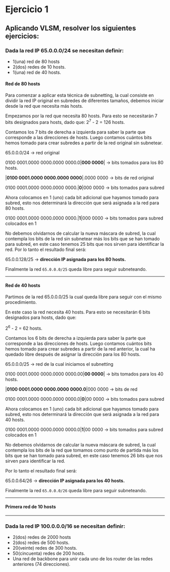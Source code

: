 # Ejercicio 1

##  Aplicando VLSM, resolver los siguientes ejercicios:

### Dada la red IP 65.0.0.0/24 se necesitan definir:
- 1(una) red de 80 hosts
- 2(dos) redes de 10 hosts.
- 1(una) red de 40 hosts.

#### Red de 80 hosts

Para comenzar a aplicar esta técnica de subnetting, la cual consiste en dividir la red IP original en subredes de diferentes tamaños, debemos iniciar desde la red que necesita más hosts.

Empezamos por la red que necesita 80 hosts. Para esto se necesitarán 7 bits designados para hosts, dado que:
$2^{7}$ - 2 = 126 hosts.

Contamos los 7 bits de derecha a izquierda para saber la parte que corresponde a las direcciones de hosts. Luego contamos cuántos bits hemos tomado para crear subredes a partir de la red original sin subnetear.

65.0.0.0/24 -> red original

0100 0001.0000 0000.0000 0000.0|**000 0000**| -> bits tomados para los 80 hosts.

|**0100 0001.0000 0000.0000 0000**|.0000 0000 -> bits de red original

0100 0001.0000 0000.0000 0000.|**0**|000 0000 -> bits tomados para subred

Ahora colocamos en 1 (uno) cada bit adicional que hayamos tomado para subred, esto nos determinará la dirección que será asignada a la red para 80 hosts.

0100 0001.0000 0000.0000 0000.|**1**|000 0000 -> bits tomados para subred colocados en 1

No debemos olvidarnos de calcular la nueva máscara de subred, la cual contempla los bits de la red sin subnetear más los bits que se han tomado para subred, en este caso tenemos 25 bits que nos sirven para identificar la red.
Por lo tanto el resultado final será:

65.0.0.128/25 -> **dirección IP asignada para los 80 hosts.**

Finalmente la red `65.0.0.0/25` queda libre para seguir subneteando.

---

#### Red de 40 hosts

Partimos de la red 65.0.0.0/25 la cual queda libre para seguir con el mismo procedimiento.

En este caso la red necesita 40 hosts. Para esto se necesitarán 6 bits designados para hosts, dado que:

$2^{6}$ - 2 = 62 hosts.

Contamos los 6 bits de derecha a izquierda para saber la parte que corresponde a las direcciones de hosts. Luego contamos cuántos bits hemos tomado para crear subredes a partir de la red anterior, la cual ha quedado libre después de asignar la dirección para los 80 hosts.

65.0.0.0/25 -> red de la cual iniciamos el subnetting

0100 0001.0000 0000.0000 0000.00|**00 0000**| -> bits tomados para los 40 hosts.

|**0100 0001.0000 0000.0000 0000.0**|000 0000 -> bits de red

0100 0001.0000 0000.0000 0000.0|**0**|00 0000 -> bits tomados para subred

Ahora colocamos en 1 (uno) cada bit adicional que hayamos tomado para subred, esto nos determinará la dirección que será asignada a la red para 40 hosts.

0100 0001.0000 0000.0000 0000.0|**1**|00 0000 -> bits tomados para subred colocados en 1

No debemos olvidarnos de calcular la nueva máscara de subred, la cual contempla los bits de la red que tomamos como punto de partida más los bits que se han tomado para subred, en este caso tenemos 26 bits que nos sirven para identificar la red.

Por lo tanto el resultado final será:

65.0.0.64/26 -> **dirección IP asignada para los 40 hosts.**

Finalmente la red `65.0.0.0/26` queda libre para seguir subneteando.

---

#### Primera red de 10 hosts


---

###  Dada la red IP 100.0.0.0/16 se necesitan definir:
- 2(dos) redes de 2000 hosts
- 2(dos) redes de 500 hosts.
- 20(veinte) redes de 300 hosts.
- 50(cincuenta) redes de 200 hosts.
- Una red de backbone para unir cada uno de los router de las redes anteriores (74 direcciones).